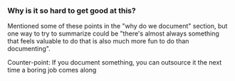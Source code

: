 ### Why is it so hard to get good at this?

Mentioned some of these points in the "why do we document" section, but one way
to try to summarize could be "there's almost always something that feels
valuable to do that is also much more fun to do than documenting".

Counter-point: If you document something, you can outsource it the next time a boring job comes along
